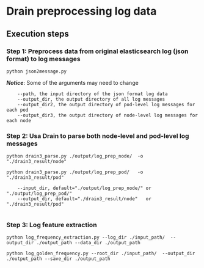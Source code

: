 # Drain preprocessing log data

## Execution steps

### Step 1: Preprocess data from original elasticsearch log (json format) to log messages
```terminal command
python json2message.py
```

***Notice***: Some of the arguments may need to change
```
    --path, the input directory of the json format log data
    --output_dir, the output directory of all log messages
    --output_dir2, the output directory of pod-level log messages for each pod
    --output_dir3, the output directory of node-level log messages for each node
```

### Step 2: Usa Drain to parse both node-level and pod-level log messages

```terminal command
python drain3_parse.py ./output/log_prep_node/  -o "./drain3_result/node"

python drain3_parse.py ./output/log_prep_pod/   -o "./drain3_result/pod"

```

```
    --input_dir, default="./output/log_prep_node/" or "./output/log_prep_pod/"
    --output_dir, default="./drain3_result/node"   or "./drain3_result/pod"
  
```

### Step 3: Log feature extraction

```terminal command
python log_frequency_extraction.py --log_dir ./input_path/  --output_dir ./output_path --data_dir ./output_path

python log_golden_frequency.py --root_dir ./input_path/  --output_dir ./output_path --save_dir ./output_path
```



